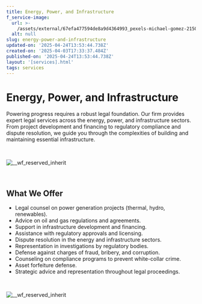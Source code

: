 ```yaml
---
title: Energy, Power, and Infrastructure
f_service-image:
  url: >-
    /assets/external/67efa477594de8a9d4364993_pexels-michael-gomez-2150704214-31285680.avif
  alt: null
slug: energy-power-and-infrastructure
updated-on: '2025-04-24T13:53:44.738Z'
created-on: '2025-04-03T17:33:37.484Z'
published-on: '2025-04-24T13:53:44.738Z'
layout: '[services].html'
tags: services
---
```


Energy, Power, and Infrastructure
=================================

Powering progress requires a robust legal foundation. Our firm provides expert legal services across the energy, power, and infrastructure sectors. From project development and financing to regulatory compliance and dispute resolution, we guide you through the complexities of building and maintaining essential infrastructure.

‍

![__wf_reserved_inherit](/assets/external/680a422d3ec7150c4ab7b5af_16.jpg)

‍

What We Offer
-------------

*   Legal counsel on power generation projects (thermal, hydro, renewables).
*   Advice on oil and gas regulations and agreements.
*   Support in infrastructure development and financing.
*   Assistance with regulatory approvals and licensing.
*   Dispute resolution in the energy and infrastructure sectors.
*   Representation in investigations by regulatory bodies.
*   Defense against charges of fraud, bribery, and corruption.
*   Counseling on compliance programs to prevent white-collar crime.
*   Asset forfeiture defense.
*   Strategic advice and representation throughout legal proceedings.

‍

![__wf_reserved_inherit](/assets/external/680a42572284775d7b287957_23.jpg)
